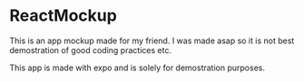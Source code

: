 # ReactMockup
This is an app mockup made for my friend. I was made asap so it is not best demostration of good coding practices etc.


This app is made with expo and is solely for demostration purposes. 

